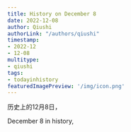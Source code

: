 ```yaml
---
title: History on December 8
date: 2022-12-08
author: Qiushi 
authorLink: "/authors/qiushi"
timestamp: 
- 2022-12
- 12-08
multitype: 
- qiushi
tags: 
- todayinhistory
featuredImagePreview: '/img/icon.png'
---
```









历史上的12月8日，

December 8 in history, 

<!--more-->

